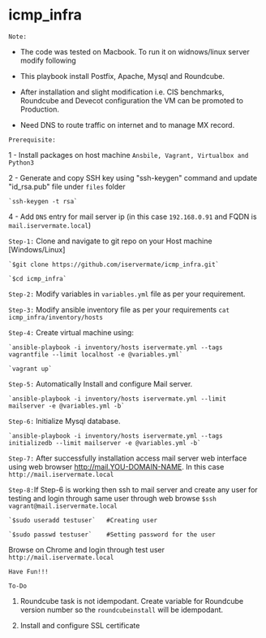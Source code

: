 # icmp_infra

`Note:` 
- The code was tested on Macbook. To run it on widnows/linux server modify following
        
- This playbook install Postfix, Apache, Mysql and Roundcube. 
       
- After installation and slight modification i.e. CIS benchmarks, Roundcube and Devecot configuration the VM can be promoted to Production.
       
- Need DNS to route traffic on internet and to manage MX record.  

`Prerequisite:` 
  
  1 - Install packages on host machine `Ansbile, Vagrant, Virtualbox and Python3`
  
  2 - Generate and copy SSH key using "ssh-keygen" command and update "id_rsa.pub" file under `files` folder 
		
	`ssh-keygen -t rsa`
		
  4 - Add `DNS` entry for mail server ip (in this case `192.168.0.91` and FQDN is `mail.iservermate.local`) 
  
`Step-1:` Clone and navigate to git repo on your Host machine [Windows/Linux]
           
	`$git clone https://github.com/iservermate/icmp_infra.git`
           
	`$cd icmp_infra`

`Step-2:` Modify variables in `variables.yml` file as per your requirement. 

`Step-3:` Modify ansible inventory file as per your requirements `cat icmp_infra/inventory/hosts`

`Step-4:` Create virtual machine using:
           
	`ansible-playbook -i inventory/hosts iservermate.yml --tags vagrantfile --limit localhost -e @variables.yml`
           
	`vagrant up`

`Step-5:` Automatically Install and configure Mail server.
          
	`ansible-playbook -i inventory/hosts iservermate.yml --limit mailserver -e @variables.yml -b`

`Step-6:` Initialize Mysql database.

	`ansible-playbook -i inventory/hosts iservermate.yml --tags initializedb --limit mailserver -e @variables.yml -b`

`Step-7:` After successfully installation access mail server web interface using web browser  http://mail.YOU-DOMAIN-NAME. In this case 				
	`http://mail.iservermate.local`

`Step-8:`If Step-6 is working then ssh to mail server and  create any user for testing and login through same user through web browse
	`$ssh vagrant@mail.iservermate.local`
	          
	`$sudo useradd testuser`   #Creating user
        	  
	`$sudo passwd testuser`    #Setting password for the user
	          
Browse on Chrome and login through test user `http://mail.iservermate.local`

`Have Fun!!!`

`To-Do`
1. Roundcube task is not idempodant. Create variable for Roundcube version number so the `roundcubeinstall` will be idempodant. 
	
2. Install and configure SSL certificate
